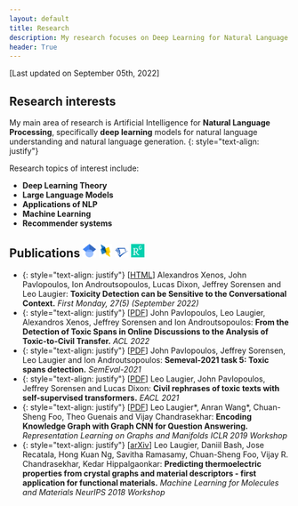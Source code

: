 ```yaml
---
layout: default
title: Research
description: My research focuses on Deep Learning for Natural Language Processing
header: True
---
```


[Last updated on September 05th, 2022]

## Research interests
My main area of research is Artificial Intelligence for **Natural Language Processing**, specifically **deep learning** models for natural language understanding and natural language generation.
{: style="text-align: justify"}  

Research topics of interest include: 
* **Deep Learning Theory**
* **Large Language Models**
* **Applications of NLP** 
* **Machine Learning**
* **Recommender systems** 

## Publications <a href="https://scholar.google.com/citations?user=b7SjqRwAAAAJ&hl=en" target="_blank"><img src="img/scholar_logo.svg" width="24"  ></a> <a href="https://dblp.org/pid/230/4603.html" target="_blank"><img src="img/logo_ua.png" width="24" ></a> <a href="https://www.semanticscholar.org/author/Leo-Laugier/51921740" target="_blank"><img src="img/semantic_scholar_logo.png" width="24" ></a> <a href="https://www.researchgate.net/profile/Leo-Laugier" target="_blank"><img src="img/research_gate_logo.png" width="24" ></a> 
* {: style="text-align: justify"}  [[HTML](https://firstmonday.org/ojs/index.php/fm/article/view/12285/10696)] Alexandros Xenos, John Pavlopoulos, Ion Androutsopoulos, Lucas Dixon, Jeffrey Sorensen and Leo Laugier: **Toxicity Detection can be Sensitive to the Conversational Context.** _First Monday, 27(5) (September 2022)_
* {: style="text-align: justify"}  [[PDF](https://aclanthology.org/2022.acl-long.259/)] John Pavlopoulos, Leo Laugier, Alexandros Xenos, Jeffrey Sorensen and Ion Androutsopoulos: **From the Detection of Toxic Spans in Online Discussions to the Analysis of Toxic-to-Civil Transfer.** _ACL 2022_
* {: style="text-align: justify"}  [[PDF](https://aclanthology.org/2021.semeval-1.6/)] John Pavlopoulos, Jeffrey Sorensen, Leo Laugier and Ion Androutsopoulos: **Semeval-2021 task 5: Toxic spans detection.** _SemEval-2021_
* {: style="text-align: justify"} [[PDF](https://aclanthology.org/2021.eacl-main.124/)] Leo Laugier, John Pavlopoulos, Jeffrey Sorensen and Lucas Dixon: **Civil rephrases of toxic texts with self-supervised transformers.** _EACL 2021_
* {: style="text-align: justify"} [[PDF](https://rlgm.github.io/papers/14.pdf)] Leo Laugier\*, Anran Wang\*, Chuan-Sheng Foo, Theo Guenais and Vijay Chandrasekhar: **Encoding Knowledge Graph with Graph CNN for Question Answering.** _Representation Learning on Graphs and Manifolds ICLR 2019 Workshop_
* {: style="text-align: justify"} [[arXiv](https://arxiv.org/abs/1811.06219)] Leo Laugier, Daniil Bash, Jose Recatala, Hong Kuan Ng, Savitha Ramasamy, Chuan-Sheng Foo, Vijay R. Chandrasekhar, Kedar Hippalgaonkar: **Predicting thermoelectric properties from crystal graphs and material descriptors - first application for functional materials.** _Machine Learning for Molecules and Materials NeurIPS 2018 Workshop_